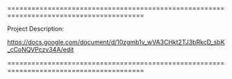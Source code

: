 ========================================================================================

Project Description:

https://docs.google.com/document/d/10zgmb1v_wVA3CHkt2TJ3bRkcD_sbK_cCoNQVPczv34A/edit

========================================================================================

